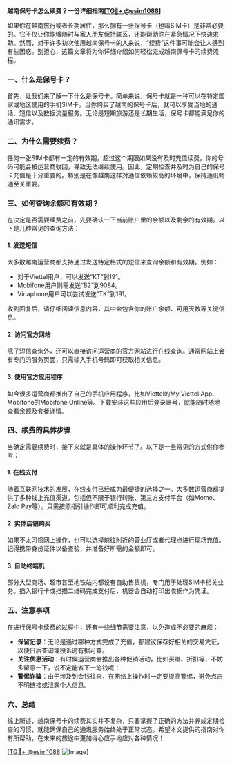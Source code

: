 **越南保号卡怎么续费？一份详细指南[[TG💪+ @esim1088](https://t.me/s/esim1088)]**

如果你在越南旅行或者长期居住，那么拥有一张保号卡（也叫SIM卡）是非常必要的。它不仅让你能够随时与家人朋友保持联系，还能帮助你在紧急情况下快速求助。然而，对于许多初次使用越南保号卡的人来说，“续费”这件事可能会让人感到有些困惑。别担心，这篇文章将为你详细介绍如何轻松完成越南保号卡的续费流程。

### 一、什么是保号卡？

首先，让我们来了解一下什么是保号卡。简单来说，保号卡就是一种可以在特定国家或地区使用的手机SIM卡。当你购买了越南的保号卡后，就可以享受当地的通话、短信以及数据流量服务。无论是短期旅游还是长期生活，保号卡都能满足你的通讯需求。

### 二、为什么需要续费？

任何一张SIM卡都有一定的有效期，超过这个期限如果没有及时充值续费，你的号码可能会被运营商收回，导致无法继续使用。因此，定期检查并及时为自己的保号卡充值是十分重要的。特别是在像越南这样对通信依赖较高的环境中，保持通讯畅通至关重要。

### 三、如何查询余额和有效期？

在决定是否需要续费之前，先要确认一下当前账户里的余额以及剩余的有效期。以下是几种常见的查询方法：

#### 1. 发送短信
大多数越南运营商都支持通过发送特定格式的短信来查询余额和有效期。例如：
- 对于Viettel用户，可以发送“KT”到191。
- Mobifone用户则需发送“B2”到9084。
- Vinaphone用户可以尝试发送“TK”到191。

收到回复后，请仔细阅读信息内容，其中会包含你的账户余额、可用天数等关键信息。

#### 2. 访问官方网站
除了短信查询外，还可以直接访问运营商的官方网站进行在线查询。通常网站上会有专门的服务页面，只需输入手机号码即可获取相关信息。

#### 3. 使用官方应用程序
如今很多运营商都推出了自己的手机应用程序，比如Viettel的My Viettel App、Mobifone的Mobifone Online等。下载安装这些应用后登录账号，就能随时随地查看余额及套餐详情。

### 四、续费的具体步骤

当确定需要续费时，接下来就是具体的操作环节了。以下是一些常见的方式供你参考：

#### 1. 在线支付
随着互联网技术的发展，在线支付已经成为最便捷的选择之一。大多数运营商都提供了多种线上充值渠道，包括但不限于银行转账、第三方支付平台（如Momo、Zalo Pay等）。只需按照指引操作即可顺利完成充值。

#### 2. 实体店铺购买
如果不太习惯网上操作，也可以选择前往附近的营业厅或者代理点进行现场充值。记得携带身份证件以备查验，并准备好所需的金额即可。

#### 3. 自助终端机
部分大型商场、超市甚至地铁站内都设有自助售货机，专门用于处理SIM卡相关业务。插入银行卡或扫描二维码完成支付后，机器会自动打印出收据作为凭证。

### 五、注意事项

在进行保号卡续费的过程中，还有一些细节需要注意，以免造成不必要的麻烦：

- **保留记录**：无论是通过哪种方式完成了充值，都建议保存好相关的交易凭证，以便日后查询或投诉时有据可查。
- **关注优惠活动**：有时候运营商会推出各种促销活动，比如买赠、折扣等，不妨多留意一下，说不定能省下一笔钱呢！
- **警惕诈骗**：由于涉及到金钱往来，在网络上操作时一定要提高警惕，避免点击不明链接或泄露个人信息。

### 六、总结

综上所述，越南保号卡的续费其实并不复杂，只要掌握了正确的方法并养成定期检查的习惯，就能确保自己的通讯服务始终处于正常状态。希望本文提供的指南对你有所帮助，在未来的旅途中更加得心应手地应对各种情况！

[[TG💪+ @esim1088](https://t.me/s/esim1088) ![Image](https://i.postimg.cc/4NQfJmqS/Snipaste-2025-05-13-00-14-12.png)]